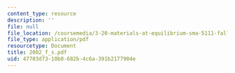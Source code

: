 ```yaml
---
content_type: resource
description: ''
file: null
file_location: /coursemedia/3-20-materials-at-equilibrium-sma-5111-fall-2003/47703d7310b0682b4c6a391b2177904e_2002_f_s.pdf
file_type: application/pdf
resourcetype: Document
title: 2002_f_s.pdf
uid: 47703d73-10b0-682b-4c6a-391b2177904e
---
```

